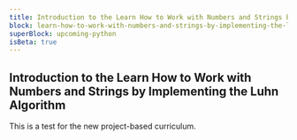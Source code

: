 ```yaml
---
title: Introduction to the Learn How to Work with Numbers and Strings by Implementing the Luhn Algorithm
block: learn-how-to-work-with-numbers-and-strings-by-implementing-the-luhn-algorithm
superBlock: upcoming-python
isBeta: true
---
```


## Introduction to the Learn How to Work with Numbers and Strings by Implementing the Luhn Algorithm

This is a test for the new project-based curriculum.
